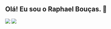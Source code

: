 ## Olá! Eu sou o Raphael Bouças. 👋
<div>
<img src="https://github-readme-stats.vercel.app/api?username=RaphaelBoucas&hide=contribs,prs&theme=dark#gh-dark-mode-only"/>
<img src="https://github-readme-stats.vercel.app/api/top-langs/?username=RaphaelBoucas&size_weight=0.5&count_weight=0.5&theme=dark#gh-dark-mode-only"/>
</div>

<!--
**RaphaelBoucas/RaphaelBoucas** is a ✨ _special_ ✨ repository because its `README.md` (this file) appears on your GitHub profile.

Here are some ideas to get you started:

- 🔭 I’m currently working on ...
- 🌱 I’m currently learning ...
- 👯 I’m looking to collaborate on ...
- 🤔 I’m looking for help with ...
- 💬 Ask me about ...
- 📫 How to reach me: ...
- 😄 Pronouns: ...
- ⚡ Fun fact: ...
-->
